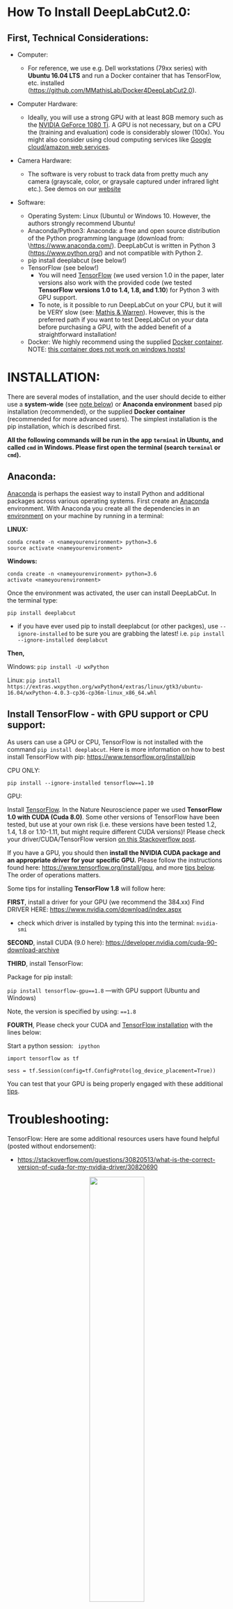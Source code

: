 # How To Install DeepLabCut2.0:

## First, Technical Considerations:

- Computer: 

     - For reference, we use e.g. Dell workstations (79xx series) with **Ubuntu 16.04 LTS** and run a Docker container that has TensorFlow, etc. installed (https://github.com/MMathisLab/Docker4DeepLabCut2.0). 

- Computer Hardware:
     - Ideally, you will use a strong GPU with at least 8GB memory such as the [NVIDIA GeForce 1080 Ti](https://www.nvidia.com/en-us/geforce/products/10series/geforce-gtx-1080/).  A GPU is not necessary, but on a CPU the (training and evaluation) code is considerably slower (100x). You might also consider using cloud computing services like [Google cloud/amazon web services](https://github.com/AlexEMG/DeepLabCut/issues/47).

- Camera Hardware:
     - The software is very robust to track data from pretty much any camera (grayscale, color, or graysale captured under infrared light etc.). See demos on our [website](https://www.mousemotorlab.org/deeplabcut/)

     
- Software: 
     - Operating System: Linux (Ubuntu) or Windows 10. However, the authors strongly recommend Ubuntu!
     - Anaconda/Python3: Anaconda: a free and open source distribution of the Python programming language (download from: \https://www.anaconda.com/). DeepLabCut is written in Python 3 (https://www.python.org/) and not compatible with Python 2. 
     - pip install deeplabcut (see below!) 
     - TensorFlow (see below!)
       - You will need [TensorFlow](https://www.tensorflow.org/) (we used version 1.0 in the paper, later versions also work with the provided code (we tested **TensorFlow versions 1.0 to 1.4, 1.8, and  1.10**) for Python 3 with GPU support. 
        - To note, is it possible to run DeepLabCut on your CPU, but it will be VERY slow (see: [Mathis & Warren](https://www.biorxiv.org/content/early/2018/10/30/457242)). However, this is the preferred path if you want to test DeepLabCut on your data before purchasing a GPU, with the added benefit of a straightforward installation! 
     - Docker: We highly recommend using the supplied [Docker container](https://github.com/MMathisLab/Docker4DeepLabCut2.0). 
     NOTE: [this container does not work on windows hosts!](https://github.com/NVIDIA/nvidia-docker/issues/43)
     
    
# INSTALLATION:
 
 There are several modes of installation, and the user should decide to either use a **system-wide** (see [note below](/docs/installation.md#system-wide-considerations)) or **Anaconda environment** based pip installation (recommended), or the supplied **Docker container** (recommended for more advanced users). The simplest installation is the pip installation, which is  described first.
 
 **All the following commands will be run in the app ``terminal`` in Ubuntu, and called ``cmd`` in Windows. Please first open the terminal (search ``terminal`` or ``cmd``).**
 
## Anaconda:  
[Anaconda](https://anaconda.org/anaconda/python) is perhaps the easiest way to install Python and additional packages across various operating systems. First create an [Anaconda](https://anaconda.org/anaconda/python) environment.  With Anaconda you create all the dependencies in an [environment](https://conda.io/docs/user-guide/tasks/manage-environments.html) on your machine by running in a terminal:

**LINUX:**
```
conda create -n <nameyourenvironment> python=3.6
source activate <nameyourenvironment>
```
**Windows:** 
```
conda create -n <nameyourenvironment> python=3.6
activate <nameyourenvironment>
```
Once the environment was activated, the user can install DeepLabCut. In the terminal type: 
```
pip install deeplabcut 
```
 * if you have ever used pip to install deeplabcut (or other packges), use ``--ignore-installed`` to be sure you are grabbing the latest! i.e. ``pip install --ignore-installed deeplabcut``

**Then,**

Windows: ```pip install -U wxPython ``` 

Linux: ```pip install https://extras.wxpython.org/wxPython4/extras/linux/gtk3/ubuntu-16.04/wxPython-4.0.3-cp36-cp36m-linux_x86_64.whl```

## Install TensorFlow - with GPU support or CPU support:
As users can use a GPU or CPU, TensorFlow is not installed with the command ``pip install deeplabcut``. 
Here is more information on how to best install TensorFlow with pip: https://www.tensorflow.org/install/pip

CPU ONLY: 

``pip install --ignore-installed tensorflow==1.10``

GPU: 

Install [TensorFlow](https://www.tensorflow.org/). In the Nature Neuroscience paper we used **TensorFlow 1.0 with CUDA (Cuda 8.0)**. Some other versions of TensorFlow have been tested, but use at your own risk (i.e. these versions have been tested 1.2, 1.4, 1.8 or 1.10-1.11, but might require different CUDA versions)! Please check your driver/CUDA/TensorFlow version [on this Stackoverflow post](https://stackoverflow.com/questions/30820513/what-is-version-of-cuda-for-nvidia-304-125/30820690#30820690).

If you have a GPU, you should then **install the NVIDIA CUDA package and an appropriate driver for your specific GPU.** Please follow the instructions found here: https://www.tensorflow.org/install/gpu, and more [tips below](). The order of operations matters. 

Some tips for installing **TensorFlow 1.8** will follow here:

**FIRST**, install a driver for your GPU (we recommend the 384.xx) Find DRIVER HERE: https://www.nvidia.com/download/index.aspx
- check which driver is installed by typing this into the terminal: ``nvidia-smi``

**SECOND**, install CUDA (9.0 here): https://developer.nvidia.com/cuda-90-download-archive

**THIRD**, install TensorFlow: 

Package for pip install:

``pip install tensorflow-gpu==1.8`` —with GPU support (Ubuntu and Windows)

Note, the version is specified by using: ``==1.8``

**FOURTH**, Please check your CUDA and [TensorFlow installation](https://www.tensorflow.org/install/) with the lines below:

Start a python session: 
`` ipython``

``import tensorflow as tf``

``sess = tf.Session(config=tf.ConfigProto(log_device_placement=True))``

You can test that your GPU is being properly engaged with these additional [tips](https://www.tensorflow.org/programmers_guide/using_gpu).

# Troubleshooting: 

TensorFlow:
Here are some additional resources users have found helpful (posted without endorsement):

- https://stackoverflow.com/questions/30820513/what-is-the-correct-version-of-cuda-for-my-nvidia-driver/30820690

<p align="center">
<img src="/docs/images/cuda_driver.png" width="50%">
</p>

- https://stackoverflow.com/questions/50622525/which-tensorflow-and-cuda-version-combinations-are-compatible

<p align="center">
<img src="/docs/images/tensorflow_cuda_cudnn_version_chart.png" width="50%">
</p>

- http://blog.nitishmutha.com/tensorflow/2017/01/22/TensorFlow-with-gpu-for-windows.html

- https://developer.nvidia.com/cuda-toolkit-archive

- http://www.python36.com/install-tensorflow-gpu-windows/


FFMEG:

- A few Windows users report needing to install ffmeg as described here: https://video.stackexchange.com/questions/20495/how-do-i-set-up-and-use-ffmpeg-in-windows (A potential error could occur when making new videos). 

DEEPLABCUT: 

- if you git clone or download this folder, and are inside of it then ``import deeplabcut`` will import the package from there rather than from the latest on PyPi!

## System-wide considerations:

If you perform the system wide installation, and the computer has other Python packages or TensorFlow versions installed that conflict, this will overwrite them. If you have a dedicated machine for DeepLabCut, this is fine. If there are other applications that require different versions of libraries, then one would potentially break those applications. The solution to this problem is to create a virtual environment, a self-contained directory that contains a Python installation for a particular version of Python, plus additional packages. One way to manage virtual environments is to use conda environments (for which you need Anaconda installed). 

## You're ready to Run DeepLabCut! 

Now you can use Jupyer Notebooks, Spyder, and to train just use the terminal, to run all the code!
          
 Return to [readme](../README.md).

